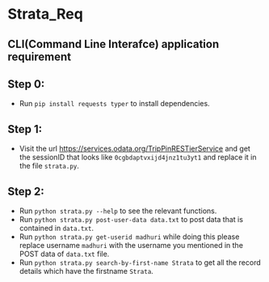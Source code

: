 # Strata_Req
## CLI(Command Line Interafce) application requirement
 
 ## Step 0:
 * Run `pip install requests typer` to install dependencies. 
 
 ## Step 1:
 * Visit the url  https://services.odata.org/TripPinRESTierService and get the sessionID that looks like `0cgbdaptvxijd4jnz1tu3yt1` and replace it in the file `strata.py`.
 
 ## Step 2:
 * Run `python strata.py --help` to see the relevant functions.
 * Run `python strata.py post-user-data data.txt` to post data that is contained in `data.txt`.
 * Run `python strata.py get-userid madhuri` while doing this please replace username `madhuri` with the username you mentioned in the POST data of `data.txt` file.
 * Run `python strata.py search-by-first-name Strata` to get all the record details which have the firstname `Strata`.

 
